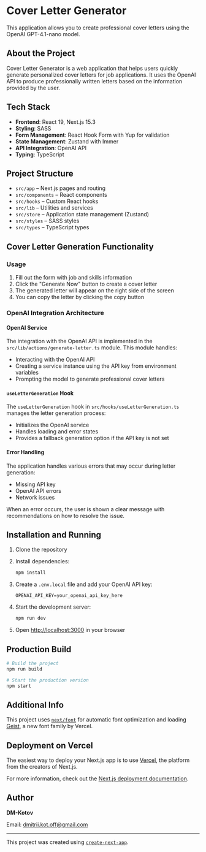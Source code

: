 # Cover Letter Generator

This application allows you to create professional cover letters using the OpenAI GPT-4.1-nano model.

## About the Project

Cover Letter Generator is a web application that helps users quickly generate personalized cover letters for job applications. It uses the OpenAI API to produce professionally written letters based on the information provided by the user.

## Tech Stack

- **Frontend**: React 19, Next.js 15.3
- **Styling**: SASS
- **Form Management**: React Hook Form with Yup for validation
- **State Management**: Zustand with Immer
- **API Integration**: OpenAI API
- **Typing**: TypeScript

## Project Structure

- `src/app` – Next.js pages and routing
- `src/components` – React components
- `src/hooks` – Custom React hooks
- `src/lib` – Utilities and services
- `src/store` – Application state management (Zustand)
- `src/styles` – SASS styles
- `src/types` – TypeScript types

## Cover Letter Generation Functionality

### Usage

1. Fill out the form with job and skills information
2. Click the "Generate Now" button to create a cover letter
3. The generated letter will appear on the right side of the screen
4. You can copy the letter by clicking the copy button

### OpenAI Integration Architecture

#### OpenAI Service

The integration with the OpenAI API is implemented in the `src/lib/actions/generate-letter.ts` module. This module handles:

- Interacting with the OpenAI API
- Creating a service instance using the API key from environment variables
- Prompting the model to generate professional cover letters

#### `useLetterGeneration` Hook

The `useLetterGeneration` hook in `src/hooks/useLetterGeneration.ts` manages the letter generation process:

- Initializes the OpenAI service
- Handles loading and error states
- Provides a fallback generation option if the API key is not set

#### Error Handling

The application handles various errors that may occur during letter generation:

- Missing API key
- OpenAI API errors
- Network issues

When an error occurs, the user is shown a clear message with recommendations on how to resolve the issue.

## Installation and Running

1. Clone the repository
2. Install dependencies:

   ```bash
   npm install
   ```

3. Create a `.env.local` file and add your OpenAI API key:

   ```
   OPENAI_API_KEY=your_openai_api_key_here
   ```

4. Start the development server:

   ```bash
   npm run dev
   ```

5. Open [http://localhost:3000](http://localhost:3000) in your browser

## Production Build

```bash
# Build the project
npm run build

# Start the production version
npm start
```

## Additional Info

This project uses [`next/font`](https://nextjs.org/docs/app/building-your-application/optimizing/fonts) for automatic font optimization and loading [Geist](https://vercel.com/font), a new font family by Vercel.

## Deployment on Vercel

The easiest way to deploy your Next.js app is to use [Vercel](https://vercel.com/new?utm_medium=default-template&filter=next.js&utm_source=create-next-app&utm_campaign=create-next-app-readme), the platform from the creators of Next.js.

For more information, check out the [Next.js deployment documentation](https://nextjs.org/docs/app/building-your-application/deploying).

## Author

**DM-Kotov**

Email: [dmitrii.kot.off@gmail.com](mailto:dmitrii.kot.off@gmail.com)

---

This project was created using [`create-next-app`](https://nextjs.org/docs/app/api-reference/cli/create-next-app).
